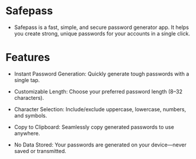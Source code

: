 # Safepass
* Safepass is a fast, simple, and secure password generator app. It helps you create strong, unique passwords for your accounts in a single click.
# Features
* Instant Password Generation: Quickly generate tough passwords with a single tap.

* Customizable Length: Choose your preferred password length (8–32 characters).

* Character Selection: Include/exclude uppercase, lowercase, numbers, and symbols.

* Copy to Clipboard: Seamlessly copy generated passwords to use anywhere.

* No Data Stored: Your passwords are generated on your device—never saved or transmitted.

